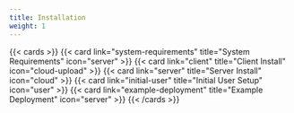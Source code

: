 ```yaml
---
title: Installation
weight: 1
---
```


{{< cards >}}
  {{< card link="system-requirements" title="System Requirements" icon="server" >}}
  {{< card link="client" title="Client Install" icon="cloud-upload" >}}
  {{< card link="server" title="Server Install" icon="cloud" >}}
  {{< card link="initial-user" title="Initial User Setup" icon="user" >}}
  {{< card link="example-deployment" title="Example Deployment" icon="server" >}}
{{< /cards >}}
